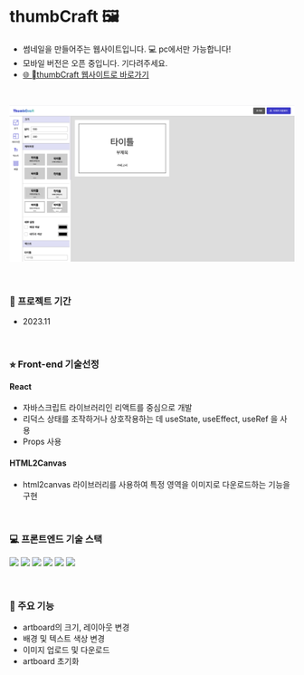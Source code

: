 # thumbCraft 🖼
- 썸네일을 만들어주는 웹사이트입니다. 💻️ pc에서만 가능합니다!
- 모바일 버전은 오픈 중입니다. 기다려주세요.
- [🌐 thumbCraft 웹사이트로 바로가기](https://enchanting-bublanina-7e9b04.netlify.app/)
<br>

![카페맵 화면 이미지](./readme_img/bg.png)

<br>

### 📅 프로젝트 기간 
- 2023.11

<br>

### ⭐︎ Front-end 기술선정

#### React
- 자바스크립트 라이브러리인 리액트를 중심으로 개발
- 리덕스 상태를 조작하거나 상호작용하는 데 useState, useEffect, useRef 을 사용
- Props 사용

#### HTML2Canvas
- html2canvas 라이브러리를 사용하여 특정 영역을 이미지로 다운로드하는 기능을 구현

<br>

### 💻️ 프론트엔드 기술 스택
<p>
  <img src="https://img.shields.io/badge/react-61DAFB?style=for-the-badge&logo=react&logoColor=white">
  <img src="https://img.shields.io/badge/redux-764ABC?style=for-the-badge&logo=redux&logoColor=white">
  <img src="https://img.shields.io/badge/html5-E34F26?style=for-the-badge&logo=html5&logoColor=white">
  <img src="https://img.shields.io/badge/css3-1572B6?style=for-the-badge&logo=css3&logoColor=white">
  <img src="https://img.shields.io/badge/javascript-F7DF1E?style=for-the-badge&logo=javascript&logoColor=black">
  <img src="https://img.shields.io/badge/jquery-0769AD?style=for-the-badge&logo=jquery&logoColor=white">
</p>


<br>

### 🔧 주요 기능
- artboard의 크기, 레이아웃 변경
- 배경 및 텍스트 색상 변경 
- 이미지 업로드 및 다운로드
- artboard 초기화
